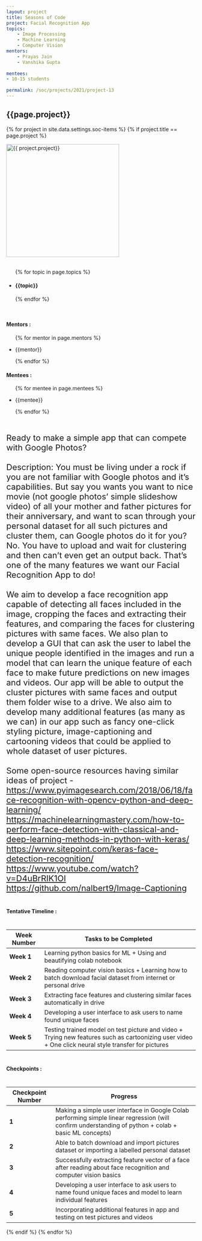 ```yaml
---
layout: project
title: Seasons of Code
project: Facial Recognition App
topics:
    - Image Processing 
    - Machine Learning
    - Computer Vision
mentors:
    - Prayas Jain
    - Vanshika Gupta     
    
mentees:
- 10-15 students   
    
permalink: /soc/projects/2021/project-13
---
```


<h2 class="display1 m-3 p-3 text-center">{{page.project}}</h2>

{% for project in site.data.settings.soc-items %}
{% if project.title == page.project %}
<div>
    <img src="{{ site.baseurl }}/{{ project.image }}"  width = "300" height="300" alt="{{ project.project}}" class="border rounded img-soc">
</div>
<div>
    <br>
    <ul>
        {% for topic in page.topics %}
        <li><h4 class="text-primary text-center">{{topic}}</h4></li>
        {% endfor %}
    </ul>
    <br>
    <h4 class="display3  ">Mentors :</h4> 
    <ul>
        {% for mentor in page.mentors %}
        <li><p class="lead">{{mentor}}</p></li>
        {% endfor %}
    </ul>
    <h4 class="display3  ">Mentees :</h4> 
    <ul>
        {% for mentee in page.mentees %}
        <li><p class="lead">{{mentee}}</p></li>
        {% endfor %}
    </ul>
</div>
<div>
    <p class="display3" style = "font-size:22px;" >
        <br>
        Ready to make a simple app that can compete with Google Photos?
        <br><br>
        Description: You must be living under a rock if you are not familiar with Google photos and it’s capabilities. But say you wants you want to nice movie (not google photos’ simple slideshow video) of all your mother and father pictures for their anniversary, and want to scan through your personal dataset for all such pictures and cluster them, can Google photos do it for you? No. You have to upload and wait for clustering and then can’t even get an output back. That’s one of the many features we want our Facial Recognition App to do!
        <br><br>
        We aim to develop a face recognition app capable of detecting all faces included in the image, cropping the faces and extracting their features, and comparing the faces for clustering pictures with same faces. We also plan to develop a GUI that can ask the user to label the unique people identified in the images and run a model that can learn the unique feature of each face to make future predictions on new images and videos. Our app will be able to output the cluster pictures with same faces and output them folder wise to a drive. We also aim to develop many additional features (as many as we can) in our app such as fancy one-click styling picture, image-captioning and cartooning videos that could be applied to whole dataset of user pictures.
        <br><br>
        Some open-source resources having similar ideas of project - <a href="https://www.pyimagesearch.com/2018/06/18/face-recognition-with-opencv-python-and-deep-learning/">https://www.pyimagesearch.com/2018/06/18/face-recognition-with-opencv-python-and-deep-learning/</a> 
        <br>
        <a href="https://machinelearningmastery.com/how-to-perform-face-detection-with-classical-and-deep-learning-methods-in-python-with-keras/">https://machinelearningmastery.com/how-to-perform-face-detection-with-classical-and-deep-learning-methods-in-python-with-keras/</a> <a href = "https://www.sitepoint.com/keras-face-detection-recognition/">https://www.sitepoint.com/keras-face-detection-recognition/</a> <a href = "https://www.youtube.com/watch?v=D4uBrRIK1OI">https://www.youtube.com/watch?v=D4uBrRIK1OI</a> <a href = "https://github.com/nalbert9/Image-Captioning">https://github.com/nalbert9/Image-Captioning</a>
        <br>
    </p>
</div>
<div>
    <h4 class="display3" style="margin:40px 0px 40px 0px;">Tentative Timeline :</h4>
    <table class="table table-striped">
  <thead>
    <tr>
      <th>Week Number</th>
      <th>Tasks to be Completed</th>
    </tr>
  </thead>
  <tbody>
    <tr>
      <td><strong>Week 1</strong></td>
      <td>Learning python basics for ML + Using and beautifying colab notebook</td>
    </tr>
    <tr>
      <td><strong>Week 2</strong></td>
      <td>Reading computer vision basics + Learning how to batch download facial dataset from internet or personal drive</td>
    </tr>
    <tr>
      <td><strong>Week 3</strong></td>
      <td>Extracting face features and clustering similar faces automatically in drive</td>
    </tr>
    <tr>
      <td><strong>Week 4</strong></td>
      <td>Developing a user interface to ask users to name found unique faces</td>
    </tr>
    <tr>
      <td><strong>Week 5</strong></td>
      <td>Testing trained model on test picture and video + Trying new features such as cartoonizing user video + One click neural style transfer for pictures</td>
    </tr>
  </tbody>
</table>
</div>
<div>
    <h4 class="display3" style="margin:40px 0px 40px 0px;">Checkpoints :</h4>
    <table class="table table-striped">
  <thead>
    <tr>
      <th>Checkpoint Number</th>
      <th>Progress</th>
    </tr>
  </thead>
  <tbody>
    <tr>
      <td><strong>1</strong></td>
      <td>Making a simple user interface in Google Colab performing simple linear regression (will confirm understanding of python + colab + basic ML concepts)</td>
    </tr>
    <tr>
      <td><strong>2</strong></td>
      <td>Able to batch download and import pictures dataset or importing a labelled personal dataset</td>
    </tr>
    <tr>
      <td><strong>3</strong></td>
      <td>Successfully extracting feature vector of a face after reading about face recognition and computer vision basics</td>
    </tr>
    <tr>
      <td><strong>4</strong></td>
      <td>Developing a user interface to ask users to name found unique faces and model to learn individual features</td>
    </tr>
    <tr>
      <td><strong>5</strong></td>
      <td>Incorporating additional features in app and testing on test pictures and videos</td>
    </tr>
  </tbody>
</table>
</div>
{% endif %}
{% endfor %}
